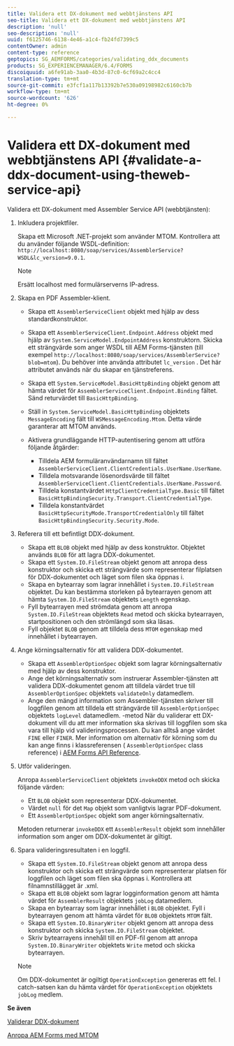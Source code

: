```yaml
---
title: Validera ett DX-dokument med webbtjänstens API
seo-title: Validera ett DX-dokument med webbtjänstens API
description: 'null'
seo-description: 'null'
uuid: f6125746-6138-4e46-a1c4-fb24fd7399c5
contentOwner: admin
content-type: reference
geptopics: SG_AEMFORMS/categories/validating_ddx_documents
products: SG_EXPERIENCEMANAGER/6.4/FORMS
discoiquuid: a6fe91ab-3aa0-4b3d-87c0-6cf69a2c4cc4
translation-type: tm+mt
source-git-commit: e3fcf1a117b13392b7e530a09198982c6160cb7b
workflow-type: tm+mt
source-wordcount: '626'
ht-degree: 0%

---
```



# Validera ett DX-dokument med webbtjänstens API {#validate-a-ddx-document-using-theweb-service-api}

Validera ett DX-dokument med Assembler Service API (webbtjänsten):

1. Inkludera projektfiler.

   Skapa ett Microsoft .NET-projekt som använder MTOM. Kontrollera att du använder följande WSDL-definition: `http://localhost:8080/soap/services/AssemblerService?WSDL&lc_version=9.0.1`.

   >[!NOTE]
   >
   >Ersätt localhost med formulärserverns IP-adress.

1. Skapa en PDF Assembler-klient.

   * Skapa ett `AssemblerServiceClient` objekt med hjälp av dess standardkonstruktor.
   * Skapa ett `AssemblerServiceClient.Endpoint.Address` objekt med hjälp av `System.ServiceModel.EndpointAddress` konstruktorn. Skicka ett strängvärde som anger WSDL till AEM Forms-tjänsten (till exempel `http://localhost:8080/soap/services/AssemblerService?blob=mtom`). Du behöver inte använda attributet `lc_version` . Det här attributet används när du skapar en tjänstreferens.
   * Skapa ett `System.ServiceModel.BasicHttpBinding` objekt genom att hämta värdet för `AssemblerServiceClient.Endpoint.Binding` fältet. Sänd returvärdet till `BasicHttpBinding`.
   * Ställ in `System.ServiceModel.BasicHttpBinding` objektets `MessageEncoding` fält till `WSMessageEncoding.Mtom`. Detta värde garanterar att MTOM används.
   * Aktivera grundläggande HTTP-autentisering genom att utföra följande åtgärder:

      * Tilldela AEM formuläranvändarnamn till fältet `AssemblerServiceClient.ClientCredentials.UserName.UserName`.
      * Tilldela motsvarande lösenordsvärde till fältet `AssemblerServiceClient.ClientCredentials.UserName.Password`.
      * Tilldela konstantvärdet `HttpClientCredentialType.Basic` till fältet `BasicHttpBindingSecurity.Transport.ClientCredentialType`.
      * Tilldela konstantvärdet `BasicHttpSecurityMode.TransportCredentialOnly` till fältet `BasicHttpBindingSecurity.Security.Mode`.

1. Referera till ett befintligt DDX-dokument.

   * Skapa ett `BLOB` objekt med hjälp av dess konstruktor. Objektet används `BLOB` för att lagra DDX-dokumentet.
   * Skapa ett `System.IO.FileStream` objekt genom att anropa dess konstruktor och skicka ett strängvärde som representerar filplatsen för DDX-dokumentet och läget som filen ska öppnas i.
   * Skapa en bytearray som lagrar innehållet i `System.IO.FileStream` objektet. Du kan bestämma storleken på bytearrayen genom att hämta `System.IO.FileStream` objektets `Length` egenskap.
   * Fyll bytearrayen med strömdata genom att anropa `System.IO.FileStream` objektets `Read` metod och skicka bytearrayen, startpositionen och den strömlängd som ska läsas.
   * Fyll objektet `BLOB` genom att tilldela dess `MTOM` egenskap med innehållet i bytearrayen.

1. Ange körningsalternativ för att validera DDX-dokumentet.

   * Skapa ett `AssemblerOptionSpec` objekt som lagrar körningsalternativ med hjälp av dess konstruktor.
   * Ange det körningsalternativ som instruerar Assembler-tjänsten att validera DDX-dokumentet genom att tilldela värdet true till `AssemblerOptionSpec` objektets `validateOnly` datamedlem.
   * Ange den mängd information som Assembler-tjänsten skriver till loggfilen genom att tilldela ett strängvärde till `AssemblerOptionSpec` objektets `logLevel` datamedlem. -metod När du validerar ett DX-dokument vill du att mer information ska skrivas till loggfilen som ska vara till hjälp vid valideringsprocessen. Du kan alltså ange värdet `FINE` eller `FINER`. Mer information om alternativ för körning som du kan ange finns i klassreferensen ( `AssemblerOptionSpec` class reference) i [AEM Forms API Reference](https://www.adobe.com/go/learn_aemforms_javadocs_63_en).

1. Utför valideringen.

   Anropa `AssemblerServiceClient` objektets `invokeDDX` metod och skicka följande värden:

   * Ett `BLOB` objekt som representerar DDX-dokumentet.
   * Värdet `null` för det `Map` objekt som vanligtvis lagrar PDF-dokument.
   * Ett `AssemblerOptionSpec` objekt som anger körningsalternativ.

   Metoden returnerar `invokeDDX` ett `AssemblerResult` objekt som innehåller information som anger om DDX-dokumentet är giltigt.

1. Spara valideringsresultaten i en loggfil.

   * Skapa ett `System.IO.FileStream` objekt genom att anropa dess konstruktor och skicka ett strängvärde som representerar platsen för loggfilen och läget som filen ska öppnas i. Kontrollera att filnamnstillägget är .xml.
   * Skapa ett `BLOB` objekt som lagrar logginformation genom att hämta värdet för `AssemblerResult` objektets `jobLog` datamedlem.
   * Skapa en bytearray som lagrar innehållet i `BLOB` objektet. Fyll i bytearrayen genom att hämta värdet för `BLOB` objektets `MTOM` fält.
   * Skapa ett `System.IO.BinaryWriter` objekt genom att anropa dess konstruktor och skicka `System.IO.FileStream` objektet.
   * Skriv bytearrayens innehåll till en PDF-fil genom att anropa `System.IO.BinaryWriter` objektets `Write` metod och skicka bytearrayen.

   >[!NOTE]
   >
   >Om DDX-dokumentet är ogiltigt `OperationException` genereras ett fel. I catch-satsen kan du hämta värdet för `OperationException` objektets `jobLog` medlem.

**Se även**

[Validerar DDX-dokument](/help/forms/developing/validating-ddx-documents.md#validating-ddx-documents)

[Anropa AEM Forms med MTOM](/help/forms/developing/invoking-aem-forms-using-web.md#invoking-aem-forms-using-mtom)
